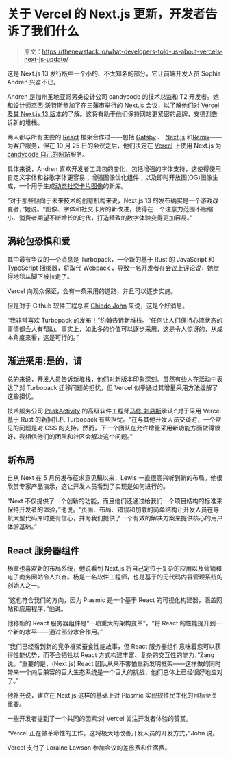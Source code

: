 # 关于 Vercel 的 Next.js 更新，开发者告诉了我们什么

> 原文：<https://thenewstack.io/what-developers-told-us-about-vercels-next-js-update/>

这是 Next.js 13 发行版中一个小的、不太知名的部分，它让前端开发人员 Sophia Andren 兴奋不已。

Andren 是加州圣地亚哥另类设计公司 candycode 的技术总监和 T2 开发者。她和设计师[杰西·沃特斯](https://jessiewaters.com/)参加了在三藩市举行的 Next.js 会议，以了解他们对 [Vercel 及其 Next.js 13 版本](https://thenewstack.io/next-js-13-debuts-a-faster-rust-based-bundler/)的了解。这将有助于他们保持网站更紧密的品牌，安德烈告诉新的堆栈。

两人都与所有主要的 [React](https://thenewstack.io/learn-react-delete-functionality-and-the-set-state-hook/) 框架合作过——包括 [Gatsby](https://thenewstack.io/getting-started-with-gatsby-the-cloud-native-static-site-generator/) 、 [Next.js](https://thenewstack.io/from-php-to-next-js-what-trivago-learned-rewriting-its-web-app/) 和[Remix](https://thenewstack.io/remix-os-peek-future-android-desktop/)——为客户服务，但在 10 月 25 日的会议之后，他们决定在 [Vercel](https://vercel.com/) 上使用 Next.js 为 [candycode 自己的网站](https://candycode.com/)服务。

具体来说，Andren 喜欢开发者工具包的变化，包括增强的字体支持，这使得使用自定义字体和谷歌字体更容易；增强图像优化组件；以及即时开放图(OG)图像生成，一个用于生成[动态社交卡片图像](https://vercel.com/blog/introducing-vercel-og-image-generation-fast-dynamic-social-card-images)的新库。

“对于那些倾向于未来技术的创意机构来说，Next.js 13 的发布确实是一个游戏改变者，”她说。“图像、字体和社交卡片的新改进，使得在一个注意力范围不断缩小、消费者期望不断增长的时代，打造精致的数字体验变得更加容易。”

## 涡轮包恐惧和爱

其中最有争议的一个消息是 Turbopack，一个新的基于 Rust 的 JavaScript 和 [TypeScript](https://thenewstack.io/key-concepts/typescript/) 捆绑器，将取代 [Webpack](https://thenewstack.io/airbnb-moves-from-webpack-to-metro-enjoys-shorter-build-times/) ，导致一名开发者在会议上评论说，她觉得地毯从脚下被拉走了。

Vercel 向观众保证，会有一条采用的道路，并且可以逐步实施。

但是对于 Github 软件工程总监 [Chiedo John](https://www.linkedin.com/in/chiedo/) 来说，这是个好消息。

“我非常喜欢 Turbopack 的发布！”约翰告诉新堆栈。“任何让人们保持心流状态的事情都会大有帮助。事实上，如此多的价值可以逐步采用，这是令人惊讶的，从成本角度来看，这是可行的。”

## 渐进采用:是的，请

总的来说，开发人员告诉新堆栈，他们对新版本印象深刻。虽然有些人在活动中表达了对 Turbopack 迁移问题的担忧，但 Vercel 似乎通过其增量采用方法缓解了这些担忧。

技术服务公司 [PeakActivity](https://peakactivity.com/) 的高级软件工程师[马修·刘易斯](https://www.linkedin.com/in/malewis5/)承认:“对于采用 Vercel 基于 Rust 的新捆扎机 Turbopack 有些担忧。“在与其他开发人员交谈时，一个常见的问题是对 CSS 的支持。然而，下一个团队在允许增量采用新功能方面做得很好，我相信他们的团队和社区会解决这个问题。”

## 新布局

自从 Next 在 5 月份发布征求意见稿以来，Lewis 一直很高兴听到新的布局。他很欣赏专家产品演示，这让开发人员看到了实现是如何进行的。

“Next 不仅提供了一个创新的功能，而且他们还通过给我们一个项目结构的标准来保持开发者的体验，”他说。“页面、布局、错误和加载的简单结构让开发人员在导航大型代码库时更有信心，并为我们提供了一个有效的解决方案来提供核心的用户体验基础。”

## React 服务器组件

杨章也喜欢新的布局系统，他说看到 Next.js 将自己定位于复杂的应用以及营销和电子商务网站令人兴奋。杨是一名软件工程师，也是基于的无代码内容管理系统的创始人之一。

“这也符合我们的方向，因为 Plasmic 是一个基于 React 的可视化构建器，涵盖网站和应用程序，”他说。

他称新的 React 服务器组件是“一项重大的架构变革”，“将 React 的性能提升到一个新的水平——通过部分水合作用。”

“我们已经看到新的竞争框架蚕食性能故事，但 React 服务器组件意味着您可以获得性能优势，而不会牺牲以 React 方式构建丰富、复杂的交互性的能力，”Zang 说。“重要的是，(Next.js) React 团队从来不害怕重新发明框架——这样做的同时带来一个向后兼容的巨大生态系统是一个巨大的挑战，他们总体上已经很好地应对了。”

他补充说，建立在 Next.js 这样的基础上对 Plasmic 实现软件民主化的目标至关重要。

一些开发者提到了一个共同的因素:对 Vercel 关注开发者体验的赞赏。

“Vercel 正在做革命性的工作，这将极大地改善开发人员的开发方式，”John 说。

Vercel 支付了 Loraine Lawson 参加会议的差旅费和住宿费。

<svg xmlns:xlink="http://www.w3.org/1999/xlink" viewBox="0 0 68 31" version="1.1"><title>Group</title> <desc>Created with Sketch.</desc></svg>